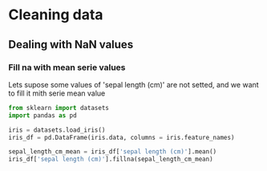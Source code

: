 # Cleaning data

## Dealing with NaN values

### Fill na with mean serie values

Lets supose some values of 'sepal length (cm)' are not setted, and we want to fill it mith serie mean value

```python
from sklearn import datasets
import pandas as pd

iris = datasets.load_iris()
iris_df = pd.DataFrame(iris.data, columns = iris.feature_names)

sepal_length_cm_mean = iris_df['sepal length (cm)'].mean()
iris_df['sepal length (cm)'].fillna(sepal_length_cm_mean)
```
